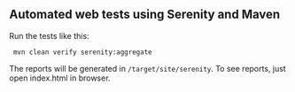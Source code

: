 ## Automated web tests using Serenity and Maven

Run the tests like this:

```
 mvn clean verify serenity:aggregate
```

The reports will be generated in `/target/site/serenity`.
To see reports, just open index.html in browser.
